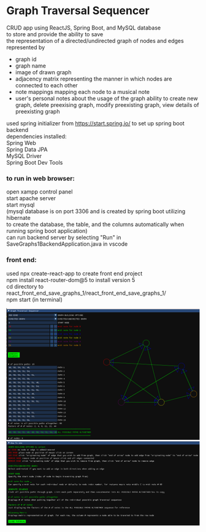 # Graph Traversal Sequencer
CRUD app using ReactJS, Spring Boot, and MySQL database </br>
to store and provide the ability to save </br>
the representation of a directed/undirected graph of nodes and edges </br>
represented by </br>
* graph id 
* graph name 
* image of drawn graph 
* adjacency matrix representing the manner in which nodes are connected to each other 
* note mappings mapping each node to a musical note 
* user's personal notes about the usage of the graph 
ability to create new graph, delete preexising graph, modify preexisting graph, view details of preexisting graph </br>

used spring initializer from https://start.spring.io/ to set up spring boot backend </br>
dependencies installed: </br>
Spring Web </br>
Spring Data JPA </br>
MySQL Driver </br>
Spring Boot Dev Tools </br>

### to run in web browser: </br>
open xampp control panel </br>
start apache server </br>
start mysql </br>
(mysql database is on port 3306 and is created by spring boot utilizing hibernate </br>
to create the database, the table, and the columns automatically when running spring boot application) </br>
can run backend server by selecting "Run" in SaveGraphs1BackendApplication.java in vscode </br>

### front end: </br>
used npx create-react-app to create front end project </br>
npm install react-router-dom@5 to install version 5 </br>
cd directory to react_front_end_save_graphs_1/react_front_end_save_graphs_1/ </br>
npm start (in terminal) </br>

![alt text](https://github.com/nathanfenoglio/spring-boot-react-mysql-crud-app-graph-saver/blob/master/images/screenshot_1.png)
![alt text](https://github.com/nathanfenoglio/spring-boot-react-mysql-crud-app-graph-saver/blob/master/images/screenshot_2.png)
